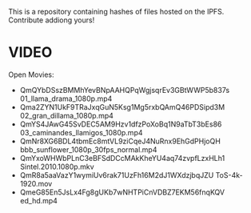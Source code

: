This is a repository containing hashes of files hosted on the IPFS.
Contribute addiong yours!

# VIDEO
Open Movies:
- QmQYbDSszBMMhYevBNpAAHQPqWgjsqrEv3GBtWWP5b837s 01_llama_drama_1080p.mp4
- Qma2ZYN1UkF9TRaJxqGuN5Ksg1Mg5rxbQAmQ46PDSipd3M 02_gran_dillama_1080p.mp4
- QmYS4JAwG45SvDEC5AM9Hzv1dfzPoXoBq1N9aTbT3bEs86 03_caminandes_llamigos_1080p.mp4
- QmNr8XG6BDL4tbmEc8mtVL9ziCqeJ4NuRnx9EhGdPHjoQH bbb_sunflower_1080p_30fps_normal.mp4
- QmYxoWHWbPLnC3eBFSdDCcMAkKheYU4aq74zvpfLzxHLh1 Sintel.2010.1080p.mkv
- QmR8a5aaVazY1wymiUv6rak71UzFh16M2dJ1WXdzjbqJZU ToS-4k-1920.mov
- QmeG85En5JsLx4Fg8gUKb7wNHTPiCnVDBZ7EKM56fnqKQV ed_hd.mp4

